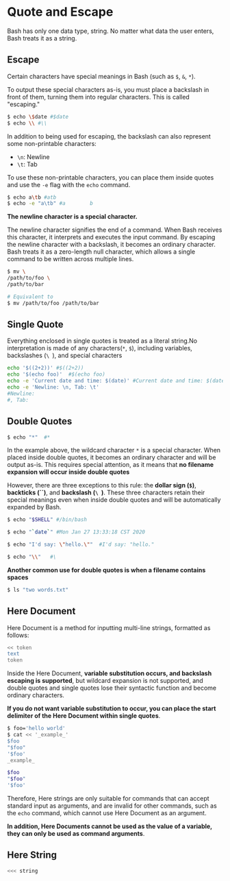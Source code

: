 # **Quote and Escape**

Bash has only one data type, string. No matter what data the user enters, Bash treats it as a string.

## **Escape**

Certain characters have special meanings in Bash (such as `$`, `&`, `*`). 

To output these special characters as-is, you must place a backslash in front of them, turning them into regular characters. This is called "escaping."

```bash
$ echo \$date #$date
$ echo \\ #\\
```

In addition to being used for escaping, the backslash can also represent some non-printable characters:

- `\n`: Newline
- `\t`: Tab

To use these non-printable characters, you can place them inside quotes and use the `-e` flag with the `echo` command.

```bash
$ echo a\tb #atb
$ echo -e "a\tb" #a        b
```

**The newline character is a special character.**

The newline character signifies the end of a command. When Bash receives this character, it interprets and executes the input command. By escaping the newline character with a backslash, it becomes an ordinary character. Bash treats it as a zero-length null character, which allows a single command to be written across multiple lines.

```bash
$ mv \
/path/to/foo \
/path/to/bar

# Equivalent to
$ mv /path/to/foo /path/to/bar
```

## **Single Quote**

Everything enclosed in single quotes is treated as a literal string.No interpretation is made of any characters(`*`, `$`), including variables, backslashes (`\ `), and special characters

```bash
echo '$((2+2))' #$((2+2))
echo '$(echo foo)'  #$(echo foo)
echo -e 'Current date and time: $(date)' #Current date and time: $(date)
echo -e 'Newline: \n, Tab: \t'
#Newline: 
#, Tab:  
```

## **Double Quotes**

```bash
$ echo "*"  #*
```
In the example above, the wildcard character `*` is a special character. When placed inside double quotes, it becomes an ordinary character and will be output as-is. This requires special attention, as it means that **no filename expansion will occur inside double quotes**

However, there are three exceptions to this rule: the **dollar sign (`$`)**, **backticks (``)**, and **backslash (`\ `)**. These three characters retain their special meanings even when inside double quotes and will be automatically expanded by Bash.

```bash
$ echo "$SHELL" #/bin/bash

$ echo "`date`" #Mon Jan 27 13:33:18 CST 2020

$ echo "I'd say: \"hello.\""  #I'd say: "hello."

$ echo "\\"   #\
```

**Another common use for double quotes is when a filename contains spaces**

```bash
$ ls "two words.txt"
```

## **Here Document**

Here Document is a method for inputting multi-line strings, formatted as follows:

```bash
<< token
text
token
```

Inside the Here Document, **variable substitution occurs, and backslash escaping is supported**, but wildcard expansion is not supported, and double quotes and single quotes lose their syntactic function and become ordinary characters.

**If you do not want variable substitution to occur, you can place the start delimiter of the Here Document within single quotes**.

```bash
$ foo='hello world'
$ cat << '_example_'
$foo
"$foo"
'$foo'
_example_

$foo
"$foo"
'$foo'
```

Therefore, Here strings are only suitable for commands that can accept standard input as arguments, and are invalid for other commands, such as the `echo` command, which cannot use Here Document as an argument.

**In addition, Here Documents cannot be used as the value of a variable, they can only be used as command arguments**.

## **Here String**

```bash
<<< string
```
